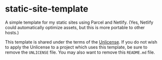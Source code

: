 # static-site-template

A simple template for my static sites using Parcel and Netlify. (Yes, Netlify
could automatically optimize assets, but this is more portable to other hosts.)

This template is shared under the terms of the
[Unlicense](https://unlicense.org). If you do not wish to apply the Unlicense to
a project which uses this template, be sure to remove the `UNLICENSE` file. You
may also want to remove this `README.md` file.
